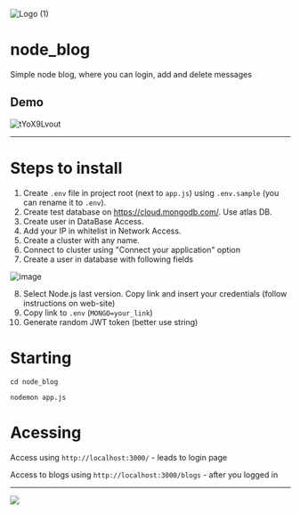 ![Logo (1)](https://user-images.githubusercontent.com/49658988/127885976-7508b10c-e666-46a1-b019-318d5bc39e47.png)

# node_blog
Simple node blog, where you can login, add and delete messages

## Demo

![tYoX9Lvout](https://user-images.githubusercontent.com/49658988/125193380-ce3a7580-e254-11eb-9da9-1d398ebbe568.gif)

---

# Steps to install

1) Create `.env` file in project root (next to `app.js`) using `.env.sample` (you can rename it to `.env`).
2) Create test database on https://cloud.mongodb.com/. Use atlas DB. 
3) Create user in DataBase Access. 
4) Add your IP in whitelist in Network Access.
5) Create a cluster with any name.
6) Connect to cluster using "Connect your application" option
7) Create a user in database with following fields

![image](https://user-images.githubusercontent.com/49658988/125193217-fc6b8580-e253-11eb-9c9c-2c453ac85b1b.png)

8) Select Node.js last version. Copy link and insert your credentials (follow instructions on web-site)
9) Copy link to `.env` (`MONGO=your_link`)
10) Generate random JWT token (better use string)

# Starting

`cd node_blog`

`nodemon app.js`

# Acessing

Access using `http://localhost:3000/` - leads to login page

Access to blogs using `http://localhost:3000/blogs` - after you logged in

--- 

<a href="https://www.buymeacoffee.com/tdamer"><img src="https://img.buymeacoffee.com/button-api/?text=Support me with a coffee&emoji=☕️&slug=tdamer&button_colour=ffcc33&font_colour=000&font_family=Lato&outline_colour=000&coffee_colour=000"></a>

